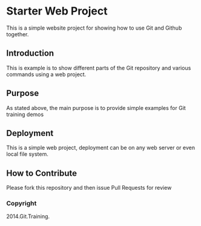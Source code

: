 # Starter Web Project
This is a simple website project for showing how
to use Git and Github together.
## Introduction
This is example is to show different parts of the Git
repository and various commands using a web project. 
## Purpose
As stated above, the main purpose is to provide
simple examples for Git training demos
## Deployment
This is a simple web project, deployment can be on any
web server or even local file system.
## How to Contribute
Please fork this repository and then issue Pull Requests for review
### Copyright
2014.Git.Training.









